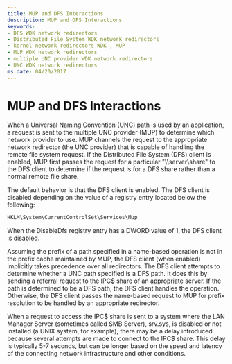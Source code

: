```yaml
---
title: MUP and DFS Interactions
description: MUP and DFS Interactions
keywords:
- DFS WDK network redirectors
- Distributed File System WDK network redirectors
- kernel network redirectors WDK , MUP
- MUP WDK network redirectors
- multiple UNC provider WDK network redirectors
- UNC WDK network redirectors
ms.date: 04/20/2017
---
```


# MUP and DFS Interactions


When a Universal Naming Convention (UNC) path is used by an application, a request is sent to the multiple UNC provider (MUP) to determine which network provider to use. MUP channels the request to the appropriate network redirector (the UNC provider) that is capable of handling the remote file system request. If the Distributed File System (DFS) client is enabled, MUP first passes the request for a particular "\\\\server\\share" to the DFS client to determine if the request is for a DFS share rather than a normal remote file share.

The default behavior is that the DFS client is enabled. The DFS client is disabled depending on the value of a registry entry located below the following:

```cpp
HKLM\System\CurrentControlSet\Services\Mup
```

When the DisableDfs registry entry has a DWORD value of 1, the DFS client is disabled.

Assuming the prefix of a path specified in a name-based operation is not in the prefix cache maintained by MUP, the DFS client (when enabled) implicitly takes precedence over all redirectors. The DFS client attempts to determine whether a UNC path specified is a DFS path. It does this by sending a referral request to the IPC$ share of an appropriate server. If the path is determined to be a DFS path, the DFS client handles the operation. Otherwise, the DFS client passes the name-based request to MUP for prefix resolution to be handled by an appropriate redirector.

When a request to access the IPC$ share is sent to a system where the LAN Manager Server (sometimes called SMB Server), srv.sys, is disabled or not installed (a UNIX system, for example), there may be a delay introduced because several attempts are made to connect to the IPC$ share. This delay is typically 5-7 seconds, but can be longer based on the speed and latency of the connecting network infrastructure and other conditions.

 

 





